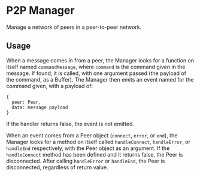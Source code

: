 # P2P Manager
Manage a network of peers in a peer-to-peer network.

## Usage
When a message comes in from a peer, the Manager looks for a function on itself named `commandMessage`, where `command` is the command given in the message. If found, it is called, with one argument passed (the payload of the command, as a Buffer). The Manager then emits an event named for the command given, with a payload of:

```
{
  peer: Peer,
  data: message payload
}
```

If the handler returns false, the event is not emitted.

When an event comes from a Peer object (`connect`, `error`, or `end`), the Manager looks for a method on itself called `handleConnect`, `handleError`, or `handleEnd` respectively, with the Peer object as an argument. If the `handleConnect` method has been defined and it returns false, the Peer is disconnected. After calling `handleError` or `handleEnd`, the Peer is disconnected, regardless of return value.